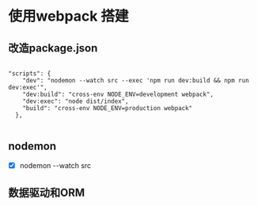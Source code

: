 # 使用webpack 搭建 

## 改造package.json

```shell

"scripts": {
    "dev": "nodemon --watch src --exec 'npm run dev:build && npm run dev:exec'",
    "dev:build": "cross-env NODE_ENV=development webpack",
    "dev:exec": "node dist/index",
    "build": "cross-env NODE_ENV=production webpack"
  },


```
## nodemon

 - [x] nodemon --watch src

## 数据驱动和ORM